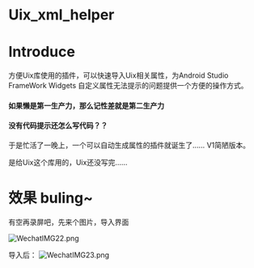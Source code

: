# Uix_xml_helper

# Introduce

方便Uix库使用的插件，可以快速导入Uix相关属性，为Android Studio FrameWork Widgets 自定义属性无法提示的问题提供一个方便的操作方式。

#### 如果懒是第一生产力，那么记性差就是第二生产力

#### 没有代码提示还怎么写代码？？

于是忙活了一晚上，一个可以自动生成属性的插件就诞生了…… V1简陋版本。

是给Uix这个库用的，Uix还没写完……

# 效果 buling~

有空再录屏吧，先来个图片，导入界面

![WechatIMG22.png](https://cdn.nlark.com/yuque/0/2019/png/276442/1576209476589-f593bbf7-c22a-474d-859b-fe1f2e1e705c.png#align=left&display=inline&height=1364&name=WechatIMG22.png&originHeight=1364&originWidth=2466&size=547816&status=done&style=none&width=2466)

导入后：
![WechatIMG23.png](https://cdn.nlark.com/yuque/0/2019/png/276442/1576209478139-a5d3b898-a079-4abf-ae5e-fc2eb3312dd5.png#align=left&display=inline&height=632&name=WechatIMG23.png&originHeight=632&originWidth=976&size=71407&status=done&style=none&width=976)
